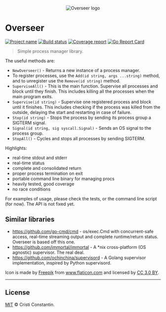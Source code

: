 <div align="center">
  <br/>
  <img src="https://raw.githubusercontent.com/ShinyTrinkets/overseer/master/logo.png" alt="Overseer logo">
  <br/>
</div>

# Overseer

[![Project name][project-img]][project-url]
[![Build status][build-img]][build-url]
[![Coverage report][cover-img]][cover-url]
[![Go Report Card][goreport-img]][goreport-url]

> Simple process manager library.


The useful methods are:

* `NewOverseer()` - Returns a new instance of a process manager.
* To register processes, use the `Add(id string, args ...string)` method, and to unregister use the `Remove(id string)` method.
* `SuperviseAll()` - This is the main function. Supervise all processes and block until they finish. This includes killing all the processes when the main program exits.
* `Supervise(id string)` - Supervise one registered process and block until it finishes. This includes checking if the process was killed from the outside, delaying the start and restarting in case of failure.
* `Stop(id string)` - Stops the process by sending its process group a SIGTERM signal.
* `Signal(id string, sig syscall.Signal)` - Sends an OS signal to the process group.
* `StopAll()` - Cycles and stops all processes by sending SIGTERM.

Highlights:

* real-time stdout and stderr
* real-time status
* complete and consolidated return
* proper process termination on exit
* portable command line binary for managing procs
* heavily tested, good coverage
* no race conditions


For examples of usage, please check the tests, or the command line script (for now). The API is not fixed yet.


## Similar libraries

* https://github.com/go-cmd/cmd - os/exec.Cmd with concurrent-safe access, real-time streaming output and complete runtime/return status. Overseer is based off this one.
* https://github.com/immortal/immortal - A *nix cross-platform (OS agnostic) supervisor. The real deal.
* https://github.com/ochinchina/supervisord - A Golang supervisor implementation, inspired by Python supervisord.


Icon is made by <a href="http://www.freepik.com" title="Freepik">Freepik</a> from <a href="https://www.flaticon.com/" title="Flaticon">www.flaticon.com</a> and licensed by <a href="http://creativecommons.org/licenses/by/3.0/" title="Creative Commons BY 3.0" target="_blank">CC 3.0 BY</a>.

-----

## License

[MIT](LICENSE) © Cristi Constantin.

[project-img]: https://badgen.net/badge/%E2%AD%90/Trinkets/4B0082
[project-url]: https://github.com/ShinyTrinkets
[build-img]: https://badgen.net/travis/ShinyTrinkets/overseer.go
[build-url]: https://travis-ci.org/ShinyTrinkets/overseer.go
[cover-img]: https://codecov.io/gh/ShinyTrinkets/overseer.go/branch/master/graph/badge.svg
[cover-url]: https://codecov.io/gh/ShinyTrinkets/overseer.go
[goreport-img]: https://goreportcard.com/badge/github.com/ShinyTrinkets/overseer.go
[goreport-url]: https://goreportcard.com/report/github.com/ShinyTrinkets/overseer.go
